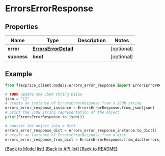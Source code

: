 # ErrorsErrorResponse


## Properties

Name | Type | Description | Notes
------------ | ------------- | ------------- | -------------
**error** | [**ErrorsErrorDetail**](ErrorsErrorDetail.md) |  | [optional] 
**success** | **bool** |  | [optional] 

## Example

```python
from flexprice_client.models.errors_error_response import ErrorsErrorResponse

# TODO update the JSON string below
json = "{}"
# create an instance of ErrorsErrorResponse from a JSON string
errors_error_response_instance = ErrorsErrorResponse.from_json(json)
# print the JSON string representation of the object
print(ErrorsErrorResponse.to_json())

# convert the object into a dict
errors_error_response_dict = errors_error_response_instance.to_dict()
# create an instance of ErrorsErrorResponse from a dict
errors_error_response_from_dict = ErrorsErrorResponse.from_dict(errors_error_response_dict)
```
[[Back to Model list]](../README.md#documentation-for-models) [[Back to API list]](../README.md#documentation-for-api-endpoints) [[Back to README]](../README.md)


